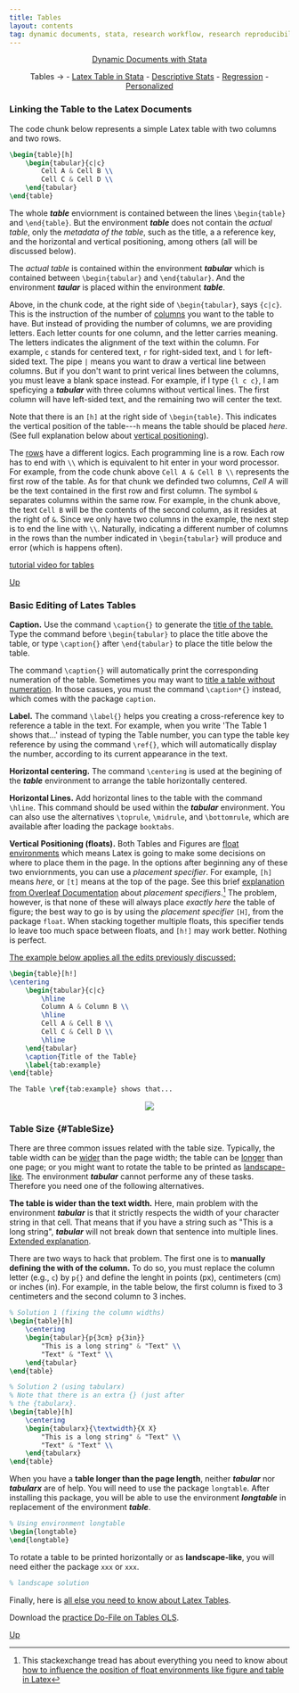 ```yaml
---
title: Tables
layout: contents
tag: dynamic documents, stata, research workflow, research reproducibility, reproducible research, social sciences
---
```


<a name="Contents"></a>
<p style="text-align: center;">
<a href="https://crenteriam.github.io/training/dynamic-documents/dynamicdocs-stata/">Dynamic Documents with Stata</a>
</p>
<p style="text-align: center;">
Tables &rarr; - <a href="https://crenteriam.github.io/training/dynamic-documents/tables-stata/">Latex Table in Stata</a> - <a href="https://crenteriam.github.io/training/dynamic-documents/tables-descriptives/">Descriptive Stats</a> - <a href="https://crenteriam.github.io/training/dynamic-documents/tables-ols/">Regression</a> - <a href="https://crenteriam.github.io/training/dynamic-documents/tables-personalized/">Personalized</a>
</p>

### Linking the Table to the Latex Documents

The code chunk below represents a simple Latex table with two columns and two rows.

```latex
\begin{table}[h]
    \begin{tabular}{c|c}
        Cell A & Cell B \\
        Cell C & Cell D \\
    \end{tabular}
\end{table}
```

The whole ***table*** enviornment is contained between the lines `\begin{table}` and `\end{table}`. But the environment ***table*** does not contain the *actual table*, only the *metadata of the table*, such as the title, a a reference key, and the horizontal and vertical positioning, among others (all will be discussed below).

The *actual table* is contained within the environment ***tabular*** which is contained between `\begin{tabular}` and `\end{tabular}`. And the environment ***taular*** is placed within the environment ***table***.

Above, in the chunk code, at the right side of `\begin{tabular}`, says `{c|c}`. This is the instruction of the number of <u>columns</u> you want to the table to have. But instead of providing the number of columns, we are providing letters. Each letter counts for one column, and the letter carries meaning. The letters indicates the alignment of the text within the column. For example, `c` stands for centered text, `r` for right-sided text, and `l` for left-sided text. The pipe `|` means you want to draw a vertical line between columns. But if you don't want to print verical lines between the columns, you must leave a blank space instead. For example, if I type `{l c c}`, I am speficying a ***tabular*** with three columns without vertical lines. The first column will have left-sided text, and the remaining two will center the text.

Note that there is an `[h]` at the right side of `\begin{table}`. This indicates the vertical position of the table---`h` means the table should be placed *here*. (See full explanation below about [vertical positioning](#floats)).

The <u>rows</u> have a different logics. Each programming line is a row. Each row has to end with `\\` which is equivalent to hit enter in your word processor. For example, from the code chunk above `Cell A & Cell B \\` represents the first row of the table. As for that chunk we definded two columns, *Cell A* will be the text contained in the first row and first column. The symbol `&` separates columns within the same row. For example, in the chunk above, the text `Cell B` will be the contents of the second column, as it resides at the right of `&`. Since we only have two columns in the example, the next step is to end the line with `\\`. Naturally, indicating a different number of columns in the rows than the number indicated in `\begin{tabular}` will produce and error (which is happens often).

[tutorial video for tables](https://www.youtube.com/watch?v=ZJy3EqSMKso&list=PLHRAARhM2yAwbJfd71VpqpvNzkBYEBSzt&index=8)

[Up](#Contents)

### Basic Editing of Lates Tables

**Caption.** Use the command `\caption{}` to generate the <u>title of the table.</u> Type the command before `\begin{tabular}` to place the title above the table, or type `\caption{}` after `\end{tabular}` to place the title below the table.

The command `\caption{}` will automatically print the corresponding numeration of the table. Sometimes you may want to [title a table without numeration](https://tex.stackexchange.com/questions/28392/how-to-suppress-caption-numbering-in-a-table). In those casues, you must the command `\caption*{}` instead, which comes with the package `caption`.

**Label.** The command `\label{}` helps you creating a cross-reference key to reference a table in the text. For example, when you write 'The Table 1 shows that...' instead of typing the Table number, you can type the table key reference by using the command `\ref{}`, which will automatically display the number, according to its current appearance in the text.

**Horizontal centering.** The command `\centering` is used at the begining of the ***table*** environment to arrange the table horizontally centered.

**Horizontal Lines.** Add horizontal lines to the table with the command `\hline`. This command should be used within the ***tabular*** environment. You can also use the alternatives `\toprule`, `\midrule`, and `\bottomrule`, which are available after loading the package `booktabs`.

<a name="floats"></a> **Vertical Positioning (floats).** Both Tables and Figures are [float environments](https://en.wikibooks.org/wiki/LaTeX/Floats,_Figures_and_Captions#Floats) which means Latex is going to make some decisions on where to place them in the page. In the options after beginning any of these two enviornments, you can use a *placement specifier*. For example, `[h]` means *here*, or `[t]` means at the top of the page. See this brief [explanation from Overleaf Documentation]() about *placement specifiers*.[^1] The problem, however, is that none of these will always place *exactly here* the table of figure; the best way to go is by using the *placement specifier* `[H]`, from the package `float`. When stacking together multiple floats, this specifier tends lo leave too much space between floats, and `[h!]` may work better. Nothing is perfect.

<u>The example below applies all the edits previously discussed:</u>

```latex
\begin{table}[h!]
\centering
    \begin{tabular}{c|c}
        \hline
        Column A & Column B \\
        \hline
        Cell A & Cell B \\
        Cell C & Cell D \\
        \hline
    \end{tabular}
    \caption{Title of the Table}
    \label{tab:example}
\end{table}

The Table \ref{tab:example} shows that...
```

<div style="text-align:center"><img src ="..." /></div>

### Table Size {#TableSize}

There are three common issues related with the table size. Typically, the table width can be <u>wider</u> than the page width; the table can be <u>longer</u> than one page; or you might want to rotate the table to be printed as <u>landscape-like</u>. The environment ***tabular*** cannot performe any of these tasks. Therefore you need one of the following alternatives.

**The table is wider than the text width.** Here, main problem with the environment ***tabular*** is that it strictly respects the width of your character string in that cell. That means that if you have a string such as "This is a long string", ***tabular*** will not break down that sentence into multiple lines. [Extended explanation](https://tex.stackexchange.com/questions/10535/how-to-force-a-table-into-page-width).

There are two ways to hack that problem. The first one is to **manually defining the with of the column.** To do so, you must replace the column letter (e.g., `c`) by `p{}` and define the lenght in points (px), centimeters (cm) or inches (in). For example, in the table below, the first column is fixed to 3 centimeters and the second column to 3 inches.

```latex
% Solution 1 (fixing the column widths)
\begin{table}[h]
    \centering
    \begin{tabular}{p{3cm} p{3in}}
        "This is a long string" & "Text" \\
        "Text" & "Text" \\
    \end{tabular}
\end{table}
```

```latex
% Solution 2 (using tabularx)
% Note that there is an extra {} (just after
% the {tabularx}.
\begin{table}[h]
    \centering
    \begin{tabularx}{\textwidth}{X X}
        "This is a long string" & "Text" \\
        "Text" & "Text" \\
    \end{tabularx}
\end{table}
```

When you have a **table longer than the page length**, neither ***tabular*** nor ***tabularx*** are of help. You will need to use the package `longtable`. After installing this package, you will be able to use the environment ***longtable*** in replacement of the environment ***table***.

```latex
% Using environment longtable
\begin{longtable}
\end{longtable}
```

To rotate a table to be printed horizontally or as **landscape-like**, you will need either the package `xxx` or `xxx`.

```latex
% landscape solution
```

Finally, here is [all else you need to know about Latex Tables](https://en.wikibooks.org/wiki/LaTeX/Tables#Floating_with_table).

Download the [practice Do-File on Tables OLS](https://crenteriam.github.io/files/tutorials/tables-latex.do).

[Up](#Contents)



[^1]: This stackexchange tread has about everything you need to know about [how to influence the position of float environments like figure and table in Latex](https://tex.stackexchange.com/questions/39017/how-to-influence-the-position-of-float-environments-like-figure-and-table-in-lat)
